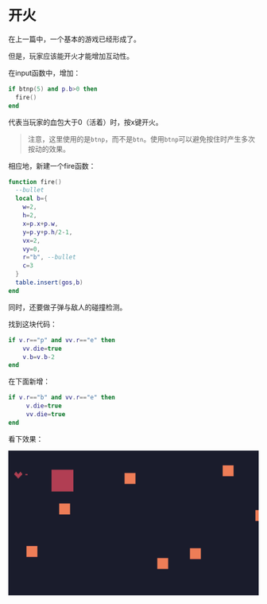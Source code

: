 # 开火

在上一篇中，一个基本的游戏已经形成了。

但是，玩家应该能开火才能增加互动性。

在input函数中，增加：

```lua
if btnp(5) and p.b>0 then
  fire()
end
```

代表当玩家的血包大于0（活着）时，按x键开火。

> 注意，这里使用的是`btnp`，而不是`btn`。使用`btnp`可以避免按住时产生多次按动的效果。

相应地，新建一个fire函数：

```lua
function fire()
  --bullet
  local b={
    w=2,
    h=2,
    x=p.x+p.w,
    y=p.y+p.h/2-1,
    vx=2,
    vy=0,
    r="b", --bullet
    c=3
  }
  table.insert(gos,b)
end
```

同时，还要做子弹与敌人的碰撞检测。

找到这块代码：

```lua
if v.r=="p" and vv.r=="e" then
    vv.die=true
    v.b=v.b-2
end
```

在下面新增：

```lua
if v.r=="b" and vv.r=="e" then
     v.die=true
     vv.die=true
end
```

看下效果：

![](./images/fire.gif)




